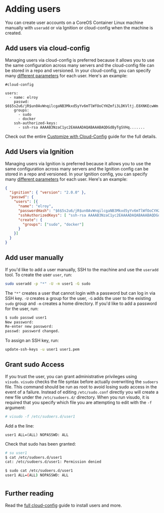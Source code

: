 # Adding users

You can create user accounts on a CoreOS Container Linux machine manually with `useradd` or via Ignition or cloud-config when the machine is created.

## Add users via cloud-config

Managing users via cloud-config is preferred because it allows you to use the same configuration across many servers and the cloud-config file can be stored in a repo and versioned. In your cloud-config, you can specify many [different parameters](https://github.com/coreos/coreos-cloudinit/blob/master/Documentation/cloud-config.md#users) for each user. Here's an example:

```cloud-config
#cloud-config

users:
  - name: elroy
    passwd: $6$5s2u6/jR$un0AvWnqilcgaNB3Mkxd5yYv6mTlWfOoCYHZmfi3LDKVltj.E8XNKEcwWm...
    groups:
      - sudo
      - docker
    ssh-authorized-keys:
      - ssh-rsa AAAAB3NzaC1yc2EAAAADAQABAAABAQDGdByTgSVHq.......
```

Check out the entire [Customize with Cloud-Config](https://github.com/coreos/coreos-cloudinit/blob/master/Documentation/cloud-config.md) guide for the full details.

## Add Users via Ignition

Managing users via Ignition is preferred because it allows you to use the same configuration across many servers and the Ignition config can be stored in a repo and versioned. In your Ignition config, you can specify many [different parameters](https://github.com/coreos/ignition/blob/master/doc/configuration.md) for each user. Here's an example:

```json
{
  "ignition": { "version": "2.0.0" },
  "passwd": {
    "users": [{
      "name": "elroy",
      "passwordHash": "$6$5s2u6/jR$un0AvWnqilcgaNB3Mkxd5yYv6mTlWfOoCYHZmfi3LDKVltj.E8XNKEcwWm...",
      "sshAuthorizedKeys": [ "ssh-rsa AAAAB3NzaC1yc2EAAAADAQABAAABAQDGdByTgSVHq......." ],
      "create": {
        "groups": ["sudo", "docker"]
      }
    }]
  }
}
```

## Add user manually

If you'd like to add a user manually, SSH to the machine and use the `useradd` tool. To create the user `user`, run:

```sh
sudo useradd -p "*" -U -m user1 -G sudo
```

The `"*"` creates a user that cannot login with a password but can log in via SSH key. `-U` creates a group for the user, `-G` adds the user to the existing `sudo` group and `-m` creates a home directory. If you'd like to add a password for the user, run:

```sh
$ sudo passwd user1
New password:
Re-enter new password:
passwd: password changed.
```

To assign an SSH key, run:

```sh
update-ssh-keys -u user1 user1.pem
```

## Grant sudo Access

If you trust the user, you can grant administrative privileges using `visudo`. `visudo` checks the file syntax before actually overwriting the `sudoers` file. This command should be run as root to avoid losing sudo access in the event of a failure. Instead of editing `/etc/sudo.conf` directly you will create a new file under the `/etc/sudoers.d/` directory. When you run visudo, it is required that you specify which file you are attempting to edit with the `-f` argument: 

```sh
# visudo -f /etc/sudoers.d/user1
```

Add a the line:

```
user1 ALL=(ALL) NOPASSWD: ALL
```

Check that sudo has been granted:

```sh
# su user1
$ cat /etc/sudoers.d/user1
cat: /etc/sudoers.d/user1: Permission denied

$ sudo cat /etc/sudoers.d/user1
user1 ALL=(ALL) NOPASSWD: ALL
```

#

## Further reading

Read the [full cloud-config](https://github.com/coreos/coreos-cloudinit/blob/master/Documentation/cloud-config.md) guide to install users and more.
